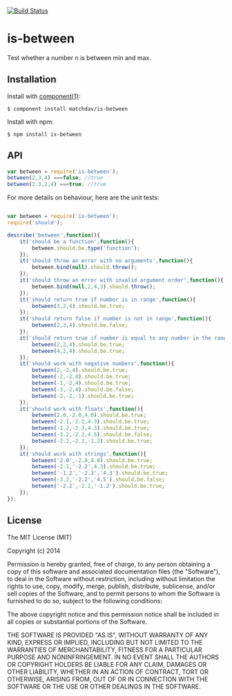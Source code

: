 [![Build Status](https://travis-ci.org/matchdav/is-between.svg?branch=master)](https://travis-ci.org/matchdav/is-between)

# is-between

  Test whether a number n is between min and max.

## Installation

  Install with [component(1)](http://component.io):

    $ component install matchdav/is-between


  Install with npm:

    $ npm install is-between

## API

```javascript
var between = require('is-between');
between(2,3,4) ===false; //true
between(2.3,2,4) ===true; //true
```

For more details on behaviour, here are the unit tests:

```javascript

var between = require('is-between');
require('should');

describe('between',function(){
	it('should be a function',function(){
		between.should.be.type('function');
	});
	it('should throw an error with no arguments',function(){
		between.bind(null).should.throw();
	});
	it('should throw an error with invalid argument order',function(){
		between.bind(null,2,4,3).should.throw();
	});
	it('should return true if number is in range',function(){
		between(3,2,4).should.be.true;
	});
	it('should return false if number is not in range',function(){
		between(2,3,4).should.be.false;
	});
	it('should return true if number is equal to any number in the range',function(){
		between(2,2,4).should.be.true;
		between(4,2,4).should.be.true;
	});
	it('should work with negative numbers',function(){
		between(2,-2,4).should.be.true;
		between(-2,-2,4).should.be.true;
		between(-1,-2,4).should.be.true;
		between(-3,-2,4).should.be.false;
		between(-2,-2,-1).should.be.true;
	});
	it('should work with floats',function(){
		between(2.0,-2.0,4.0).should.be.true;
		between(-2.1,-2.2,4.3).should.be.true;
		between(-1.2,-2.3,4.3).should.be.true;
		between(-3.2,-2.2,4.5).should.be.false;
		between(-2.2,-2.2,-1.2).should.be.true;
	});
	it('should work with strings',function(){
		between('2.0',-2.0,4.0).should.be.true;
		between(-2.1,'-2.2',4.3).should.be.true;
		between('-1.2','-2.3','4.3').should.be.true;
		between(-3.2,'-2.2','4.5').should.be.false;
		between('-2.2',-2.2,'-1.2').should.be.true;
	});
});


```

## License

  The MIT License (MIT)

  Copyright (c) 2014 <copyright holders>

  Permission is hereby granted, free of charge, to any person obtaining a copy
  of this software and associated documentation files (the "Software"), to deal
  in the Software without restriction, including without limitation the rights
  to use, copy, modify, merge, publish, distribute, sublicense, and/or sell
  copies of the Software, and to permit persons to whom the Software is
  furnished to do so, subject to the following conditions:

  The above copyright notice and this permission notice shall be included in
  all copies or substantial portions of the Software.

  THE SOFTWARE IS PROVIDED "AS IS", WITHOUT WARRANTY OF ANY KIND, EXPRESS OR
  IMPLIED, INCLUDING BUT NOT LIMITED TO THE WARRANTIES OF MERCHANTABILITY,
  FITNESS FOR A PARTICULAR PURPOSE AND NONINFRINGEMENT. IN NO EVENT SHALL THE
  AUTHORS OR COPYRIGHT HOLDERS BE LIABLE FOR ANY CLAIM, DAMAGES OR OTHER
  LIABILITY, WHETHER IN AN ACTION OF CONTRACT, TORT OR OTHERWISE, ARISING FROM,
  OUT OF OR IN CONNECTION WITH THE SOFTWARE OR THE USE OR OTHER DEALINGS IN
  THE SOFTWARE.
